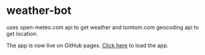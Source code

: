 # weather-bot
uses open-meteo.com api to get weather and tomtom.com geocoding api to get location.

The app is now live on GitHub pages. [Click here](https://www.ryanmontville.com/weather-bot/) to load the app.
